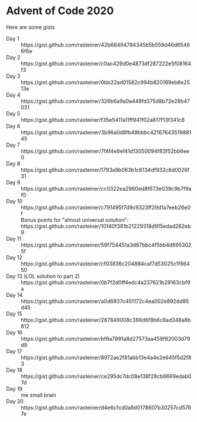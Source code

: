 # Advent of Code 2020

Here are some gists 

<dl>
  <dt>Day 1
  <dd>https://gist.github.com/rasteiner/42b68494784345b5b559d46d65466f6e
    
  <dt>Day 2
  <dd>https://gist.github.com/rasteiner/c0ac429d0e4873df287222e5f08164f3
    
  <dt>Day 3
  <dd>https://gist.github.com/rasteiner/0bb22ad01582c994b820189eb8e2513e
    
  <dt>Day 4
  <dd>https://gist.github.com/rasteiner/326b6a9a0a448fd375d8b72e28b47031

  <dt>Day 5
  <dd>https://gist.github.com/rasteiner/f35e5411a11ff941f02a817f13f341c8
  
  <dt>Day 6
  <dd>https://gist.github.com/rasteiner/3b96a0d8fb49bbbc4216764351988145
  
  <dt>Day 7
  <dd>https://gist.github.com/rasteiner/7f4f4e8ef41d13050094f83f52bb6ee0
    
  <dt>Day 8
  <dd>https://gist.github.com/rasteiner/1793a9b063b1c6134df932c8d0026f31

  <dt>Day 9
  <dd>https://gist.github.com/rasteiner/cc0322ea2960ed8f673e039c9b7f9af0
  
  <dt>Day 10
  <dd>https://gist.github.com/rasteiner/c791495f7d9c9323ff29d1a7eeb26e0f<br>
      Bonus points for "almost universal solution": https://gist.github.com/rasteiner/10140f381b21229318d915edad282eb9
  
  <dt>Day 11
  <dd>https://gist.github.com/rasteiner/59f754451a3d67bbc4f5bb4d6953025f
    
  <dt>Day 12
  <dd>https://gist.github.com/rasteiner/cf03836c204884caf7d53025c1f66450

  <dt>Day 13 (LOL solution to part 2)
  <dd>https://gist.github.com/rasteiner/0b7f2d0ff4edc4a237621b29163cbf9a
    
  <dt>Day 14
  <dd>https://gist.github.com/rasteiner/a0d6937c451172c4ea002e892dd95d45
    
  <dt>Day 15
  <dd>https://gist.github.com/rasteiner/287849008c366d6f8b6c8ad348a8b812
    
  <dt>Day 16
  <dd>https://gist.github.com/rasteiner/bf6a7891a8d27573aa459f82003d79d9
  
  <dt>Day 17
  <dd>https://gist.github.com/rasteiner/8972ae2f81abb13e4a4e2e645f5d2f83
  
  <dt>Day 18
  <dd>https://gist.github.com/rasteiner/ce295dc7dc08e138f28cb6669edab07d

  <dt>Day 19
  <dd> me small brain

  <dt>Day 20
  <dd>https://gist.github.com/rasteiner/d4e6c1cd0a8d0178607b30257cd5767e
</dl>

